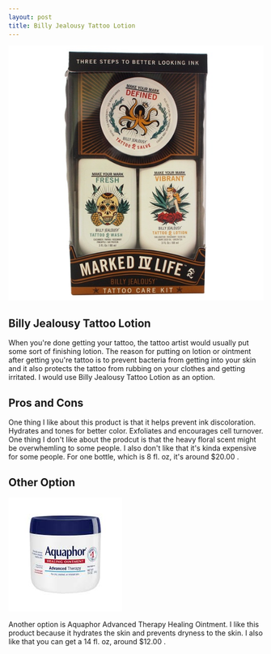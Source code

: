 ```yaml
---
layout: post
title: Billy Jealousy Tattoo Lotion
---
```


![billyj2](/images/billyj2.jpg)

## Billy Jealousy Tattoo Lotion

 When you're done getting your tattoo, the tattoo artist would usually put some sort of finishing lotion. The reason for putting on lotion or ointment after getting you're tattoo is to prevent bacteria from getting into your skin and it also protects the tattoo from rubbing on your clothes and getting irritated. I would use Billy Jealousy Tattoo Lotion as an option.


## Pros and Cons

 One thing I like about this product is that it helps prevent ink discoloration. Hydrates and tones for better color. Exfoliates and encourages cell turnover. One thing I don't like about the prodcut is that the heavy floral scent might be overwhemling to some people. I also don't like that it's kinda expensive for some people. For one bottle, which is 8 fl. oz, it's around $20.00 .
 
 
 
## Other Option 
 
 ![picture2](/images/picture2.jpg)
 
  Another option is Aquaphor Advanced Therapy Healing Ointment. I like this product because it hydrates the skin and prevents dryness to the skin. I also like that you can get a 14 fl. oz, around $12.00 .
  
  


